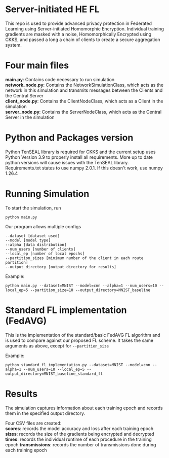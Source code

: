 # Server-initiated HE FL
This repo is used to provide advanced privacy protection in Federated Learning using Server-initiated Homomorphic Encryption. Individual training gradients are masked with a noise, Homomorphically Encrypted using CKKS, and passed a long a chain of clients to create a secure aggregation system.

# Four main files
**main.py**: Contains code necessary to run simulation <br>
**network_node.py**: Contains the NetworkSimulationClass, which acts as the network in this simulation and transmits messages between the Clients and the Central Server <br>
**client_node.py**: Contains the ClientNodeClass, which acts as a Client in the simulation <br>
**server_node.py**: Contains the ServerNodeClass, which acts as the Central Server in the simulation <br>

# Python and Packages version
Python TenSEAL library is required for CKKS and the current setup uses Python Version 3.9 to properly install all requirements. More up to date python versions will cause issues with the TenSEAL library. Requirements.txt states to use numpy 2.0.1. If this doesn't work, use numpy 1.26.4

# Running Simulation
To start the simulation, run 
```
python main.py
```

Our program allows multiple configs
```
--dataset [dataset used]
--model [model type]
--alpha [data distribution]
--num_users [number of clients]
--local_ep [number of local epochs]
--partition_sizes [minimum number of the client in each route partition]
--output_directory [output directory for results]
```

Example:
```
python main.py --dataset=MNIST --model=cnn --alpha=1 --num_users=10 --local_ep=5 --partition_size=10 --output_directory=MNIST_baseline
```

# Standard FL implementation (FedAVG)
This is the implementation of the standard/basic FedAVG FL algorithm and is used to compare against our proposed FL scheme. It takes the same arguments as above, except for `--partition_size`

Example:
```
python standard_fl_implementation.py --dataset=MNIST --model=cnn --alpha=1 --num_users=10 --local_ep=5 --output_directory=MNIST_baseline_standard_fl
```

# Results
The simulation captures information about each training epoch and records them in the specified output directory. 

Four CSV files are created: <br>
**scores**: records the model accuracy and loss after each training epoch
**sizes**: records the size of the gradients being encrypted and decrypted
**times**: records the individual runtime of each procedure in the training epoch
**transmissions**: records the number of transmissions done during each training epoch

